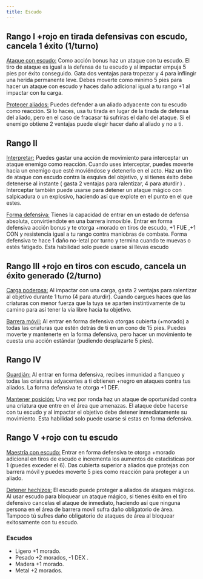 ```yaml
---
title: Escudo
---
```


## Rango I +rojo en tirada defensivas con escudo, cancela 1 éxito (1/turno)

<u>Ataque con escudo:</u> Como acción bonus haz un ataque con tu escudo. El tiro de ataque es igual a la defensa de tu escudo y al impactar empuja 5 pies por éxito conseguido. Gata dos ventajas para tropezar y 4 para inflingir una herida permanente leve. Debes moverte como minimo 5 pies para hacer un ataque con escudo y haces daño adicional igual a tu rango +1 al impactar con tu carga.

<u>Proteger aliados:</u> Puedes defender a un aliado adyacente con tu escudo como reacción. Si lo haces, usa tu tirada en lugar de la tirada de defensa del aliado, pero en el caso de fracasar tú sufriras el daño del ataque. Si el enemigo obtiene 2 ventajas puede elegir hacer daño al aliado y no a ti.

## Rango II

<u>Interpretar:</u> Puedes gastar una acción de movimiento para interceptar un ataque enemigo como reacción. Cuando uses interceptar, puedes moverte hacia un enemigo que esté moviéndose y detenerlo en el acto. Haz un tiro de ataque con escudo contra la esquiva del objetivo, y si tienes éxito debe detenerse al instante ( gasta 2 ventajas para ralentizar, 4 para aturdir ) . Interceptar también puede usarse para detener un ataque mágico con salpicadura o un explosivo, haciendo así que explote en el punto en el que estes.

<u>Forma defensiva:</u> Tienes la capacidad de entrar en un estado de defensa absoluta, convirtiendote en una barrera inmovible. Entrar en forma defensiva acción bonus y te otorga +morado en tiros de escudo, +1 FUE ,+1 CON y resistencia igual a tu rango contra maniobras de combate. Forma defensiva te hace 1 daño no-letal por turno y termina cuando te muevas o estés fatigado. Esta habilidad solo puede usarse si llevas escudo

## Rango III +rojo en tiros con escudo, cancela un éxito generado (2/turno)

<u>Carga poderosa:</u> Al impactar con una carga, gasta 2 ventajas para ralentizar al objetivo durante 1 turno (4 para aturdir). Cuando cargues haces que las criaturas con menor fuerza que la tuya se aparten instintivamente de tu camino para así tener la vía libre hacia tu objetivo.

<u>Barrera móvil:</u> Al entrar en forma defensiva otorgas cubierta (+morado) a todas las criaturas que estén detrás de ti en un  cono de 15 pies. Puedes moverte y mantenerte en la forma defensiva, pero hacer un movimiento te cuesta una acción estándar (pudiendo desplazarte 5 pies).

## Rango IV

<u>Guardián:</u> Al entrar en forma defensiva, recibes inmunidad a flanqueo y todas las criaturas adyacentes a ti obtienen +negro en ataques contra tus aliados. La forma defensiva te otorga +1 DEF.

<u>Mantener posición:</u> Una vez por ronda haz un ataque de oportunidad contra una criatura que entre en el área que amenazas. El ataque debe hacerse con tu escudo y al impactar el objetivo debe detener inmediatamente su movimiento.  Esta habilidad solo puede usarse si estas en forma defensiva.

## Rango V +rojo con tu escudo

<u>Maestría con escudo:</u> Entrar en forma defensiva te otorga +morado adicional en tiros de escudo e incrementa los aumentos de estadísticas por 1 (puedes exceder el 6). Das cubierta superior a aliados que protejas con barrera móvil y puedes moverte 5 pies como reacción para proteger a un aliado.

<u>Detener hechizos:</u> El escudo puede proteger a aliados de ataques mágicos. Al usar escudo para bloquear un ataque mágico, si tienes éxito en el tiro defensivo cancelas el ataque de inmediato, haciendo así que  ninguna persona en el área de barrera movil sufra daño obligatorio de área. Tampoco tú sufres daño obligatorio de ataques de área al bloquear exitosamente con tu escudo.



### Escudos

- Ligero +1 morado.
- Pesado +2 morados, -1 DEX .
- Madera +1 morado.
- Metal +2 morados.























 

